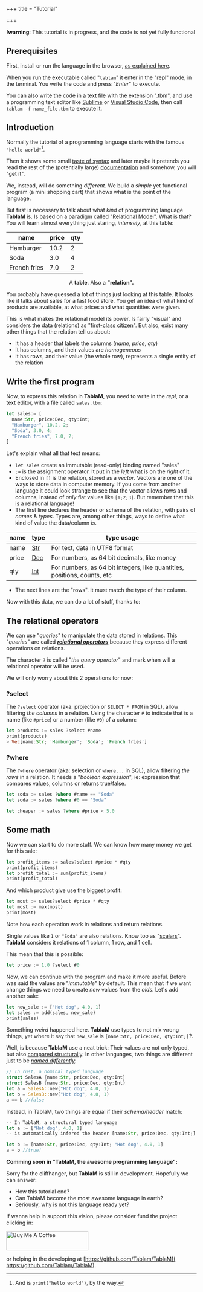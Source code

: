 +++
title = "Tutorial"

+++

**!warning**: This tutorial is in progress, and the code is not yet fully functional

## Prerequisites

First, install or run the language in the browser, [as explained here](/install).

When you run the executable called "`tablam`" it enter in the "[repl](https://en.wikipedia.org/wiki/Read–eval–print_loop)" mode, in the terminal. You write the code and press "*Enter*" to execute.

You can also write the code in a text file with the extension ".tbm", and use a programming text editor like [Sublime](http://www.sublimetext.com) or [Visual Studio Code](https://code.visualstudio.com), then call `tablam -f name_file.tbm` to execute it.

## Introduction

Normally the tutorial of a programming language starts with the famous `"hello world"`[^1].

Then it shows some small [taste of syntax](/syntax) and later maybe it pretends you read the rest of the (potentially large) [documentation](/functions) and somehow, you will "get it".

We, instead, will do something *different*. We build a *simple* yet functional program (a mini shopping cart) that shows what is the point of the language.

But first is necessary to talk about what *kind* of programming language **TablaM** is. Is based on a paradigm called "[Relational Model](https://en.wikipedia.org/wiki/Relational_model)". What is that? You will learn almost everything just staring, *intensely*, at this table:

| name         | price | qty  |
| ------------ | ----- | ---- |
| Hamburger    | 10.2  | 2    |
| Soda         | 3.0   | 4    |
| French fries | 7.0   | 2    |

<center>A <b>table</b>. Also a <b>"relation".</b></center>

You probably have guessed a lot of things just looking at this table. It looks like it talks about sales for a fast food store. You get an idea of what kind of products are available, at what prices and what quantities were given.

This is what makes the relational model its power. Is fairly "visual" and considers the data (relations) as "[first-class citizen](https://en.wikipedia.org/wiki/First-class_citizen)". But also, exist many other things that the relation tell us about:

- It has a header that labels the columns (*name*, *price*, *qty*)
- It has columns, and their values are *homogeneous*
- It has rows, and their value (the whole row), represents a single entity of the relation

## Write the first program

Now, to express this relation in **TablaM**, you need to write in the *repl*, or a text editor, with a file called `sales.tbm`:

```rust
let sales:= [
  name:Str, price:Dec, qty:Int;
  "Hamburger", 10.2, 2;
  "Soda", 3.0, 4;
  "French fries", 7.0, 2;
]
```

Let's explain what all that text means:

- `let sales` create an immutable (read-only) binding named "sales"
- `:=` is the assignment operator. It put in the *left* what is on the *right* of it.
- Enclosed in `[]` is the relation, stored as a *vector*. Vectors are one of the ways to store data in computer memory. If you come from another language it could look strange to see that the vector allows rows and columns, instead of *only* flat values like `[1;2;3]`. But remember that this is a relational language!
- The first line declares the header or schema of the relation, with pairs of *names* & *types*. Types are, among other things, ways to define what kind of value the data/column *is*.

| name  | type                                                         | type usage                                                   |
| ----- | ------------------------------------------------------------ | ------------------------------------------------------------ |
| name  | [Str](https://en.wikipedia.org/wiki/UTF-8)                   | For text, data in UTF8 format                                |
| price | [Dec](https://en.wikipedia.org/wiki/Decimal_data_type)       | For numbers, as 64 bit decimals, like money                  |
| qty   | [Int](https://en.wikipedia.org/wiki/Integer_%28computer_science%29) | For numbers, as 64 bit integers, like quantities, positions, counts, etc |

- The next lines are the "rows". It must match the type of their column.

 Now with this data, we can do a lot of stuff, thanks to:

## The relational operators

  We can use "*queries*" to manipulate the data stored in relations. This "*queries*" are called [***relational operators***](/operators) because they express different operations on relations. 

The character `?` is called "*the query operator*" and mark when will a relational operator will be used.

We will only worry about this 2 operations for now:

### ?select

The `?select` operator (aka: projection or `SELECT * FROM` in SQL), allow filtering *the columns* in a relation. Using the character `#` to indicate that is a name (like `#price`) or a number (like `#0`) of a column:

```rust
let products := sales ?select #name
print(products)
> Vec[name:Str; 'Hamburger'; 'Soda'; 'French fries']
```

### ?where

The `?where` operator (aka: selection or `where...` in SQL), allow filtering *the rows* in a relation. It needs a "*boolean expression*", ie: expression that compares values, columns or returns true/false.

```rust
let soda := sales ?where #name == "Soda"
let soda := sales ?where #0 == "Soda"

let cheaper := sales ?where #price < 5.0

```

## Some math

Now we can start to do more stuff. We can know how many money we get for this sale:

```rust
let profit_items := sales?select #price * #qty
print(profit_items)
let profit_total := sum(profit_items)
print(profit_total)
```

And which product give use the biggest profit:

```rust
let most := sales?select #price * #qty
let most := max(most)
print(most)
```

Note how each operation work in relations and return relations.

Single values like `1` or `"Soda"` are also relations. Know too as "[scalars](https://en.wikipedia.org/wiki/Variable_(computer_science))". **TablaM** considers it relations of 1 column, 1 row, and 1 cell.

This mean that this is possible:

```rust
let price := 1.0 ?select #0
```

Now, we can continue with the program and make it more useful. Before was said the values are "*immutable*" by default. This mean that if we want change things we need to create *new* values from the *olds*. Let's add another sale:

```rust
let new_sale := ["Hot dog", 4.0, 1]
let sales := add(sales, new_sale)
print(sales)
```

Something *weird* happened here. **TablaM** use types to not mix wrong things, yet where it say that `new_sale` is `[name:Str, price:Dec, qty:Int;]`?.

Well, is because **TablaM** use a neat trick: Their values are not only typed, but also [compared structurally](https://en.wikipedia.org/wiki/Structural_type_system). In other languages, two things are different just to be [*named differently*](https://en.wikipedia.org/wiki/Nominal_type_system):

```rust
// In rust, a nominal typed language
struct SalesA {name:Str, price:Dec, qty:Int}
struct SalesB {name:Str, price:Dec, qty:Int}
let a = SalesA::new("Hot dog", 4.0, 1)
let b = SalesB::new("Hot dog", 4.0, 1)
a == b //false
```

Instead, in TablaM, two things are equal if their *schema/header* match:

```rust
-- In TablaM, a structural typed language
let a := ["Hot dog", 4.0, 1]
-- is automatically infered the header [name:Str, price:Dec, qty:Int;]

let b := [name:Str, price:Dec, qty:Int; "Hot dog", 4.0, 1]
a = b //true!
```

**Comming soon in "TablaM, the awesome programming language":**

Sorry for the cliffhanger, but **TablaM** is still in development. Hopefully we can answer:

- How this tutorial end?
- Can TablaM become the most awesome language in earth?
- Seriously, why is not this language ready yet?

If wanna help in support this vision, please consider fund the project clicking in:

<a href="https://www.buymeacoffee.com/mamcx" target="_blank"><img src="https://cdn.buymeacoffee.com/buttons/default-white.png" alt="Buy Me A Coffee" style="height: 51px !important;width: 217px !important;"  class="mx-auto"></a>

or helping in the developing at [https://github.com/Tablam/TablaM]( https://github.com/Tablam/TablaM).

[^1]: And is `print("hello world")`, by the way.
